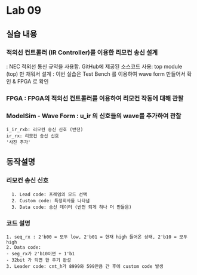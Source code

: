 # Lab 09
## 실습 내용
### **적외선 컨트롤러 (IR Controller)를 이용한 리모컨 송신 설계** 
  : NEC 적외선 통신 규약을 사용함.
  GitHub에 제공된 소스코드 사용: top module (top) 만 채워서 설계 : 이번 실습은 Test Bench 를 이용하여 wave form 만들어서 확인 & FPGA 로 확인
  
###  **FPGA** : FPGA의 적외선 컨트롤러를 이용하여 리모컨 작동에 대해 관찰 
### **ModelSim - Wave Form** : u_ir 의 신호들의 wave를 추가하여 관찰
    i_ir_rxb: 리모컨 송신 신호 (반전)
    ir_rx: 리모컨 송신 신호
    '사진 추가'

##  **동작설명**  
### 리모컨 송신 신호 
	  1. Lead code: 프레임의 모드 선택
	  2. Custom code: 특정회사를 나타냄
	  3. Data code: 송신 데이터 (반전 되게 하나 더 만들음)
### 코드 설명
	1. seq_rx : 2'b00 = 모두 low, 2'b01 = 현재 high 들어온 상태, 2'b10 = 모두 high 
	2. Data code: 
	- seg_rx가 2'b10이면 + 1'b1 
	- 32bit 가 되면 한 주기 완성
	3. Leader code: cnt_h가 8999와 599만큼 간 후에 custom code 발생
	

<!--stackedit_data:
eyJoaXN0b3J5IjpbNTgwODIzNDg3XX0=
-->
